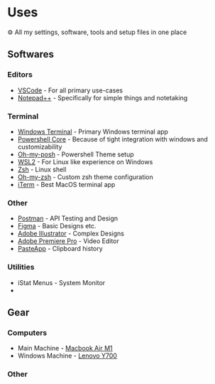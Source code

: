 # Uses

⚙ All my settings, software, tools and setup files in one place

## Softwares

### Editors

- [VSCode](https://code.visualstudio.com/) - For all primary use-cases
- [Notepad++](https://notepad-plus-plus.org/) - Specifically for simple things and notetaking

### Terminal

- [Windows Terminal](https://www.microsoft.com/en-us/p/windows-terminal/9n0dx20hk701?activetab=pivot:overviewtab) - Primary Windows terminal app
- [Powershell Core](https://docs.microsoft.com/en-us/powershell/scripting/install/installing-powershell-core-on-windows?view=powershell-7.1) - Because of tight integration with windows and customizability
- [Oh-my-posh](https://ohmyposh.dev/) - Powershell Theme setup
- [WSL2](https://docs.microsoft.com/en-us/windows/wsl/install-win10) - For Linux like experience on Windows
- [Zsh](https://www.zsh.org/) - Linux shell
- [Oh-my-zsh](https://ohmyz.sh/) - Custom zsh theme configuration
- [iTerm](https://iterm2.com/) - Best MacOS terminal app

### Other

- [Postman](https://www.postman.com/) - API Testing and Design
- [Figma](https://www.figma.com/) - Basic Designs etc.
- [Adobe Illustrator](https://www.adobe.com/products/illustrator/free-trial-download.html) - Complex Designs
- [Adobe Premiere Pro](https://www.adobe.com/products/premiere.html) - Video Editor
- [PasteApp](https://pasteapp.io/) - Clipboard history

### Utilities

- iStat Menus - System Monitor
-

## Gear

### Computers

- Main Machine - [Macbook Air M1](https://www.apple.com/macbook-air/)
- Windows Machine - [Lenovo Y700](https://www.lenovo.com/us/en/laptops/ideapad/ideapad-y700-series/Ideapad-Y700-15/p/88IPY700618)

### Other
